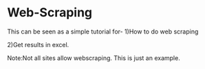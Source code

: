 # Web-Scraping
This can be seen as a simple tutorial for-
1)How to do web scraping 

2)Get results in excel. 

Note:Not all sites allow webscraping. This is just an example.
